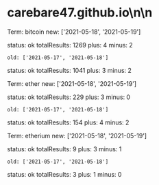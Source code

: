 # carebare47.github.io\n\n
Term: bitcoin
	new: ['2021-05-18', '2021-05-19']

status: ok
totalResults: 1269
		plus: 4
		minus: 2

	old: ['2021-05-17', '2021-05-18']
status: ok
totalResults: 1041
		plus: 3
		minus: 2

Term: ether
	new: ['2021-05-18', '2021-05-19']

status: ok
totalResults: 229
		plus: 3
		minus: 0

	old: ['2021-05-17', '2021-05-18']
status: ok
totalResults: 154
		plus: 4
		minus: 2

Term: etherium
	new: ['2021-05-18', '2021-05-19']

status: ok
totalResults: 9
		plus: 3
		minus: 1

	old: ['2021-05-17', '2021-05-18']
status: ok
totalResults: 3
		plus: 1
		minus: 0

